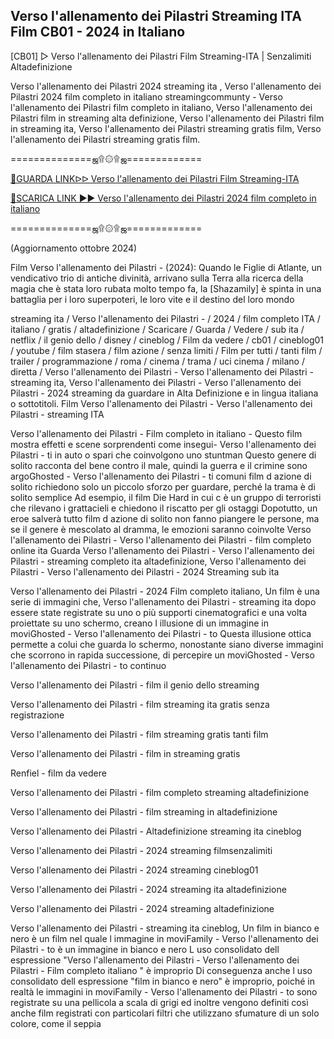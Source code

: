 ## Verso l'allenamento dei Pilastri Streaming ITA Film CB01 - 2024 in Italiano


[CB01] ▷ Verso l'allenamento dei Pilastri Film Streaming-ITA | Senzalimiti Altadefinizione

Verso l'allenamento dei Pilastri 2024 streaming ita , Verso l'allenamento dei Pilastri 2024 film completo in italiano streamingcommunty - Verso l'allenamento dei Pilastri film completo in italiano, Verso l'allenamento dei Pilastri film in streaming alta definizione, Verso l'allenamento dei Pilastri film in streaming ita, Verso l'allenamento dei Pilastri streaming gratis film, Verso l'allenamento dei Pilastri streaming gratis film.

==============ஜ۩۞۩ஜ=============

[🔴GUARDA LINKᐅᐅ Verso l'allenamento dei Pilastri Film Streaming-ITA](https://fun.classmovies88.com/it/802219/bob-marley-one-love.html)

[🔴SCARICA LINK ►► Verso l'allenamento dei Pilastri 2024 film completo in italiano](https://fun.classmovies88.com/it/802219/bob-marley-one-love.html)

==============ஜ۩۞۩ஜ=============

(Aggiornamento ottobre 2024)

Film Verso l'allenamento dei Pilastri - (2024): Quando le Figlie di Atlante, un vendicativo trio di antiche divinità, arrivano sulla Terra alla ricerca della magia che è stata loro rubata molto tempo fa, la [Shazamily] è spinta in una battaglia per i loro superpoteri, le loro vite e il destino del loro mondo

streaming ita / Verso l'allenamento dei Pilastri - / 2024 / film completo ITA / italiano / gratis / altadefinizione / Scaricare / Guarda / Vedere / sub ita / netflix / il genio dello / disney / cineblog / Film da vedere / cb01 / cineblog01 / youtube / film stasera / film azione / senza limiti / Film per tutti / tanti film / trailer / programmazione / roma / cinema / trama / uci cinema / milano / diretta / Verso l'allenamento dei Pilastri - Verso l'allenamento dei Pilastri - streaming ita, Verso l'allenamento dei Pilastri - Verso l'allenamento dei Pilastri - 2024 streaming da guardare in Alta Definizione e in lingua italiana o sottotitoli. Film Verso l'allenamento dei Pilastri - Verso l'allenamento dei Pilastri - streaming ITA

Verso l'allenamento dei Pilastri - Film completo in italiano - Questo film mostra effetti e scene sorprendenti come insegui- Verso l'allenamento dei Pilastri - ti in auto o spari che coinvolgono uno stuntman Questo genere di solito racconta del bene contro il male, quindi la guerra e il crimine sono argoGhosted - Verso l'allenamento dei Pilastri - ti comuni film d azione di solito richiedono solo un piccolo sforzo per guardare, perché la trama è di solito semplice Ad esempio, il film Die Hard in cui c è un gruppo di terroristi che rilevano i grattacieli e chiedono il riscatto per gli ostaggi Dopotutto, un eroe salverà tutto film d azione di solito non fanno piangere le persone, ma se il genere è mescolato al dramma, le emozioni saranno coinvolte Verso l'allenamento dei Pilastri - Verso l'allenamento dei Pilastri - film completo online ita Guarda Verso l'allenamento dei Pilastri - Verso l'allenamento dei Pilastri - streaming completo ita altadefinizione, Verso l'allenamento dei Pilastri - Verso l'allenamento dei Pilastri - 2024 Streaming sub ita

Verso l'allenamento dei Pilastri - 2024 Film completo italiano, Un film è una serie di immagini che, Verso l'allenamento dei Pilastri - streaming ita dopo essere state registrate su uno o più supporti cinematografici e una volta proiettate su uno schermo, creano l illusione di un immagine in moviGhosted - Verso l'allenamento dei Pilastri - to Questa illusione ottica permette a colui che guarda lo schermo, nonostante siano diverse immagini che scorrono in rapida successione, di percepire un moviGhosted - Verso l'allenamento dei Pilastri - to continuo


Verso l'allenamento dei Pilastri - film il genio dello streaming

Verso l'allenamento dei Pilastri - film streaming ita gratis senza registrazione

Verso l'allenamento dei Pilastri - film streaming gratis tanti film

Verso l'allenamento dei Pilastri - film in streaming gratis

Renfiel - film da vedere

Verso l'allenamento dei Pilastri - film completo streaming altadefinizione

Verso l'allenamento dei Pilastri - film streaming in altadefinizione

Verso l'allenamento dei Pilastri - Altadefinizione streaming ita cineblog

Verso l'allenamento dei Pilastri - 2024 streaming filmsenzalimiti

Verso l'allenamento dei Pilastri - 2024 streaming cineblog01

Verso l'allenamento dei Pilastri - 2024 streaming ita altadefinizione

Verso l'allenamento dei Pilastri - 2024 streaming altadefinizione

Verso l'allenamento dei Pilastri - streaming ita cineblog, Un film in bianco e nero è un film nel quale l immagine in moviFamily - Verso l'allenamento dei Pilastri - to è un immagine in bianco e nero L uso consolidato dell espressione "Verso l'allenamento dei Pilastri - Verso l'allenamento dei Pilastri - Film completo italiano " è improprio Di conseguenza anche l uso consolidato dell espressione "film in bianco e nero" è improprio, poiché in realtà le immagini in moviFamily - Verso l'allenamento dei Pilastri - to sono registrate su una pellicola a scala di grigi ed inoltre vengono definiti così anche film registrati con particolari filtri che utilizzano sfumature di un solo colore, come il seppia

